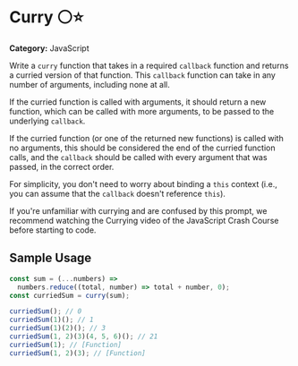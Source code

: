 # Curry ⚪⭐

**Category:** JavaScript

Write a `curry` function that takes in a required `callback` function and returns a curried version of that function. This `callback` function can take in any number of arguments, including none at all.

If the curried function is called with arguments, it should return a new function, which can be called with more arguments, to be passed to the underlying `callback`.

If the curried function (or one of the returned new functions) is called with no arguments, this should be considered the end of the curried function calls, and the `callback` should be called with every argument that was passed, in the correct order.

For simplicity, you don't need to worry about binding a `this` context (i.e., you can assume that the `callback` doesn't reference `this`).

If you're unfamiliar with currying and are confused by this prompt, we recommend watching the Currying video of the JavaScript Crash Course before starting to code.

## Sample Usage

```javascript
const sum = (...numbers) =>
  numbers.reduce((total, number) => total + number, 0);
const curriedSum = curry(sum);

curriedSum(); // 0
curriedSum(1)(); // 1
curriedSum(1)(2)(); // 3
curriedSum(1, 2)(3)(4, 5, 6)(); // 21
curriedSum(1); // [Function]
curriedSum(1, 2)(3); // [Function]
```
